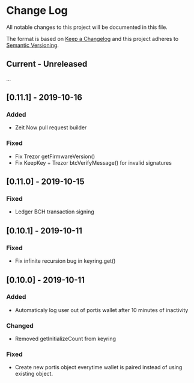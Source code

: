 
# Change Log
All notable changes to this project will be documented in this file.

The format is based on [Keep a Changelog](http://keepachangelog.com/)
and this project adheres to [Semantic Versioning](http://semver.org/).

## Current - Unreleased

...

## [0.11.1] - 2019-10-16

### Added

- Zeit Now pull request builder

### Fixed

- Fix Trezor getFirmwareVersion()
- Fix KeepKey + Trezor btcVerifyMessage() for invalid signatures

## [0.11.0] - 2019-10-15

### Fixed

- Ledger BCH transaction signing

## [0.10.1] - 2019-10-11

### Fixed

- Fix infinite recursion bug in keyring.get()

## [0.10.0] - 2019-10-11

### Added

- Automaticaly log user out of portis wallet after 10 minutes of inactivity

### Changed

- Removed getInitializeCount from keyring

### Fixed

- Create new portis object everytime wallet is paired instead of using existing object.
